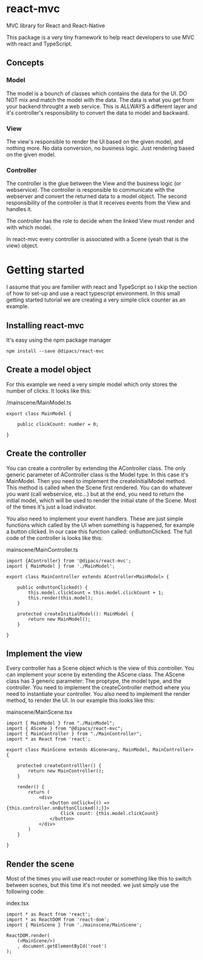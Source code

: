 # react-mvc
MVC library for React and React-Native

This package is a very tiny framework to help react developers to use MVC with react and TypeScript.

## Concepts

### Model
The model is a bounch of classes which contains the data for the UI. DO NOT mix and match the model with the data. The data is what you get from your backend 
throught a web service. This is ALLWAYS a different layer and it's controller's responsibility to convert the data to model and backward.

### View
The view's responsible to render the UI based on the given model, and nothing more. No data conversion, no business logic. Just rendering based on the given model.

### Controller
The controller is the glue between the View and the business logic (or webservice). The controller is responsible to communicate with the webserver
and convert the returned data to a model object. The second responsibility of the controller is that it receives events from the View and handles it.

The controller has the role to decide when the linked View must render and with which model.

In react-mvc every controller is associated with a Scene (yeah that is the view) object.

# Getting started

I assume that you are familier with react and TypeScript so I skip the section of how to set-up and use a react typescript environment.
In this small getting started tutorial we are creating a very simple click counter as an example.

## Installing react-mvc

It's easy using the npm package manager

    npm install --save @dipacs/react-mvc
    

## Create a model object
For this example we need a very simple model which only stores the number of clicks. It looks like this:

/mainscene/MainModel.ts
```
export class MainModel {

    public clickCount: number = 0;

}
```

## Create the controller
You can create a controller by extending the AController class. The only generic parameter of AController class is the Model type.
In this case it's MainModel. Then you need to implement the createInitialModel method. This method is called when the Scene first rendered.
You can do whatever you want (call webservice, etc...) but at the end, you need to return the initial model, which will be used to render the initial state of the Scene. Most of the times it's just a load indivator.

You also need to implement your event handlers. These are just simple functions which called by the UI when something is happened, for example a button clicked.
In our case this function called: onButtonClicked. The full code of the controller is looks like this:

mainscene/MainController.ts
```
import {AController} from '@dipacs/react-mvc';
import { MainModel } from './MainModel';

export class MainController extends AController<MainModel> {

    public onButtonClicked() {
        this.model.clickCount = this.model.clickCount + 1;
        this.render(this.model);
    }
    
    protected createInitialModel(): MainModel {
        return new MainModel();
    }

}
```

## Implement the view
Every controller has a Scene object which is the view of this controller. You can implement your scene by extending the AScene class. The AScene class
has 3 generic parameter: The proptype, the model type, and the controller. You need to implement the createController method where you need to instantiate your controller.
You also need to implement the render method, to render the UI. In our example this looks like this:

mainscene/MainScene.tsx
```
import { MainModel } from "./MainModel";
import { AScene } from "@dipacs/react-mvc";
import { MainController } from "./MainController";
import * as React from 'react';

export class MainScene extends AScene<any, MainModel, MainController> {
    
    protected createControlller() {
        return new MainController();
    }    
    
    render() {
        return (
            <div>
                <button onClick={() => {this.controller.onButtonClicked();}}>
                    Click count: {this.model.clickCount}
                </button>
            </div>
        )
    }
    
}
```

## Render the scene
Most of the times you will use react-router or something like this to switch between scenes, but this time it's not needed. we just simply use the following code:

index.tsx
```
import * as React from 'react';
import * as ReactDOM from 'react-dom';
import { MainScene } from './mainscene/MainScene';

ReactDOM.render(
    (<MainScene/>)
    , document.getElementById('root')
);
```


